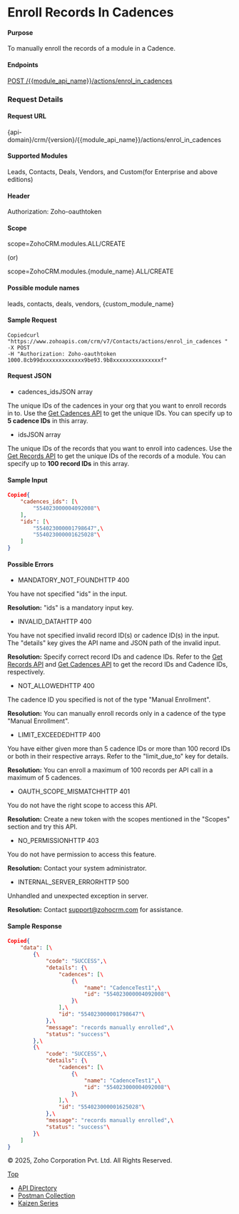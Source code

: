 
# Enroll Records In Cadences

#### Purpose

To manually enroll the records of a module in a Cadence.

#### Endpoints

[POST /{{module\_api\_name}}/actions/enrol\_in\_cadences](https://www.zoho.com/crm/developer/docs/api/v7/cadences/enroll.html)

### Request Details

#### Request URL

{api-domain}/crm/{version}/{{module\_api\_name}}/actions/enrol\_in\_cadences

#### Supported Modules

Leads, Contacts, Deals, Vendors, and Custom(for Enterprise and above editions)

#### Header

Authorization: Zoho-oauthtoken<access-token>

#### Scope

scope=ZohoCRM.modules.ALL/CREATE

(or)

scope=ZohoCRM.modules.{module\_name}.ALL/CREATE

#### Possible module names

leads, contacts, deals, vendors, {custom\_module\_name}

#### Sample Request

``` curl
Copiedcurl "https://www.zohoapis.com/crm/v7/Contacts/actions/enrol_in_cadences "
-X POST
-H "Authorization: Zoho-oauthtoken 1000.8cb99dxxxxxxxxxxxxx9be93.9b8xxxxxxxxxxxxxxxf"
```

#### Request JSON

- cadences\_idsJSON array



The unique IDs of the cadences in your org that you want to enroll records in to. Use the [Get Cadences API](https://www.zoho.com/crm/developer/docs/api/v7/cadences/get-cadences.html) to get the unique IDs. You can specify up to **5 cadence IDs** in this array.

- idsJSON array



The unique IDs of the records that you want to enroll into cadences. Use the [Get Records API](https://www.zoho.com/crm/developer/docs/api/v7/get-records.html) to get the unique IDs of the records of a module. You can specify up to **100 record IDs** in this array.


#### Sample Input

``` json
Copied{
    "cadences_ids": [\
        "554023000004092008"\
    ],
    "ids": [\
        "554023000001798647",\
        "554023000001625028"\
    ]
}
```

#### Possible Errors

- MANDATORY\_NOT\_FOUNDHTTP 400



You have not specified "ids" in the input.

**Resolution:** "ids" is a mandatory input key.

- INVALID\_DATAHTTP 400



You have not specified invalid record ID(s) or cadence ID(s) in the input. The "details" key gives the API name and JSON path of the invalid input.

**Resolution:** Specify correct record IDs and cadence IDs. Refer to the [Get Records API](https://www.zoho.com/crm/developer/docs/api/v7/get-records.html) and [Get Cadences API](https://www.zoho.com/crm/developer/docs/api/v7/cadences/get-cadences.html) to get the record IDs and Cadence IDs, respectively.

- NOT\_ALLOWEDHTTP 400



The cadence ID you specified is not of the type "Manual Enrollment".

**Resolution:** You can manually enroll records only in a cadence of the type "Manual Enrollment".

- LIMIT\_EXCEEDEDHTTP 400



You have either given more than 5 cadence IDs or more than 100 record IDs or both in their respective arrays. Refer to the "limit\_due\_to" key for details.

**Resolution:** You can enroll a maximum of 100 records per API call in a maximum of 5 cadences.

- OAUTH\_SCOPE\_MISMATCHHTTP 401



You do not have the right scope to access this API.

**Resolution:** Create a new token with the scopes mentioned in the "Scopes" section and try this API.

- NO\_PERMISSIONHTTP 403



You do not have permission to access this feature.

**Resolution:** Contact your system administrator.

- INTERNAL\_SERVER\_ERRORHTTP 500



Unhandled and unexpected exception in server.

**Resolution:** Contact support@zohocrm.com for assistance.


#### Sample Response

``` json
Copied{
    "data": [\
        {\
            "code": "SUCCESS",\
            "details": {\
                "cadences": [\
                    {\
                        "name": "CadenceTest1",\
                        "id": "554023000004092008"\
                    }\
                ],\
                "id": "554023000001798647"\
            },\
            "message": "records manually enrolled",\
            "status": "success"\
        },\
        {\
            "code": "SUCCESS",\
            "details": {\
                "cadences": [\
                    {\
                        "name": "CadenceTest1",\
                        "id": "554023000004092008"\
                    }\
                ],\
                "id": "554023000001625028"\
            },\
            "message": "records manually enrolled",\
            "status": "success"\
        }\
    ]
}
```

© 2025, Zoho Corporation Pvt. Ltd. All Rights Reserved.

[Top](https://www.zoho.com/crm/developer/docs/api/v7/cadences/enroll.html#top)

- [API Directory](https://www.zoho.com/crm/developer/docs/api-directory.html?source_from=qlink_)
- [Postman Collection](https://www.postman.com/zohocrmdevelopers/workspace/zoho-crm-developers/overview?source_from=qlink_)
- [Kaizen Series](https://www.zoho.com/crm/developer/docs/kaizen-series-directory.html?source_from=qlink_)